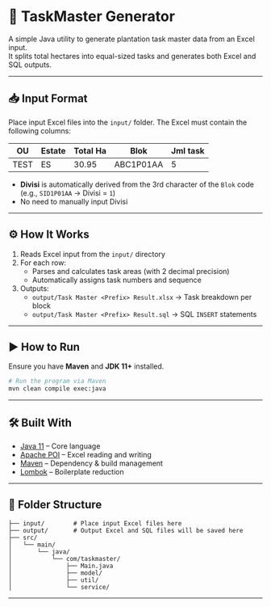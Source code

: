 
# 🌾 TaskMaster Generator

A simple Java utility to generate plantation task master data from an Excel input.  
It splits total hectares into equal-sized tasks and generates both Excel and SQL outputs.

---

## 📥 Input Format

Place input Excel files into the `input/` folder. The Excel must contain the following columns:

| OU   | Estate | Total Ha | Blok       | Jml task |
|------|--------|----------|------------|----------|
| TEST | ES     | 30.95    | ABC1P01AA  | 5        |

- **Divisi** is automatically derived from the 3rd character of the `Blok` code  
  (e.g., `SID1P01AA` → Divisi = `1`)
- No need to manually input Divisi

---

## ⚙️ How It Works

1. Reads Excel input from the `input/` directory
2. For each row:
   - Parses and calculates task areas (with 2 decimal precision)
   - Automatically assigns task numbers and sequence
3. Outputs:
   - `output/Task Master <Prefix> Result.xlsx` → Task breakdown per block
   - `output/Task Master <Prefix> Result.sql` → SQL `INSERT` statements

---

## ▶️ How to Run

Ensure you have **Maven** and **JDK 11+** installed.

```bash
# Run the program via Maven
mvn clean compile exec:java
```

---

## 🛠 Built With

- [Java 11](https://www.oracle.com/java/technologies/javase-jdk11-downloads.html) – Core language
- [Apache POI](https://poi.apache.org/) – Excel reading and writing
- [Maven](https://maven.apache.org/) – Dependency & build management
- [Lombok](https://projectlombok.org/) – Boilerplate reduction

---

## 📁 Folder Structure

```
├── input/        # Place input Excel files here
├── output/       # Output Excel and SQL files will be saved here
├── src/
│   └── main/
│       └── java/
│           └── com/taskmaster/
│               ├── Main.java
│               ├── model/
│               ├── util/
│               └── service/
```

---

